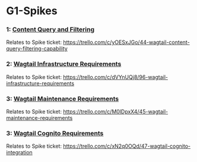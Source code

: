 # G1-Spikes
### 1: [Content Query and Filtering](./1:Content_Query_and_Filtering/Content_Query_and_Filtering_Report.md)

 Relates to Spike ticket: https://trello.com/c/yOESxJGo/44-wagtail-content-query-filtering-capability

 ### 2: [Wagtail Infrastructure Requirements](./2:Wagtail_Infrastructure_Requirements/Wagtail_Infrastructure_Requirements_Report.md)

 Relates to Spike ticket: https://trello.com/c/dVYnUQj8/96-wagtail-infrastructure-requirements

### 3: [Wagtail Maintenance Requirements](./3:Wagtail_Maintenance_Requirements/Wagtail_Maintenance_Requirements_Report.md)

Relates to Spike ticket: https://trello.com/c/M0lDpxX4/45-wagtail-maintenance-requirements

### 3: [Wagtail Cognito Requirements](./4:Wagtail_Cognito_Requirements/Wagtail_Cognito_Requirements_Report.md)

Relates to Spike ticket: https://trello.com/c/xN2q0OQd/47-wagtail-cognito-integration